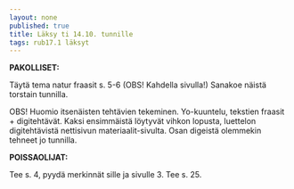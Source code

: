 ```yaml
---
layout: none
published: true
title: Läksy ti 14.10. tunnille
tags: rub17.1 läksyt
---
```

**PAKOLLISET:**

Täytä tema natur fraasit s. 5-6 (OBS! Kahdella sivulla!) Sanakoe näistä torstain tunnilla.

OBS! Huomio itsenäisten tehtävien tekeminen. Yo-kuuntelu, tekstien fraasit + digitehtävät. Kaksi ensimmäistä löytyvät vihkon lopusta, luettelon digitehtävistä nettisivun materiaalit-sivulta. Osan digeistä olemmekin tehneet jo tunnilla.

**POISSAOLIJAT:**

Tee s. 4, pyydä merkinnät sille ja sivulle 3. Tee s. 25.
